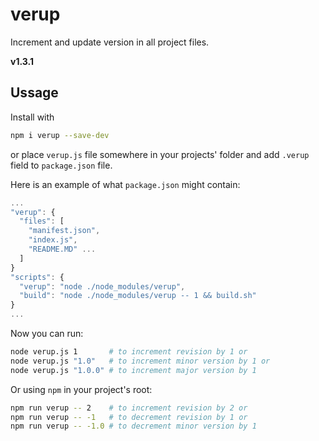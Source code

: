 # verup
Increment and update version in all project files.

**v1.3.1**

## Ussage

Install with
```bash
npm i verup --save-dev
```

or place `verup.js` file somewhere in your projects' folder
and add `.verup` field to `package.json` file.

Here is an example of what `package.json` might contain:
```js
...
"verup": {
  "files": [
    "manifest.json",
    "index.js",
    "README.MD" ...
  ]
}
"scripts": {
  "verup": "node ./node_modules/verup",
  "build": "node ./node_modules/verup -- 1 && build.sh"
}
...
```

Now you can run:

```bash
node verup.js 1       # to increment revision by 1 or
node verup.js "1.0"   # to increment minor version by 1 or
node verup.js "1.0.0" # to increment major version by 1
```

Or using `npm` in your project's root:

```bash
npm run verup -- 2    # to increment revision by 2 or
npm run verup -- -1   # to decrement revision by 1 or
npm run verup -- -1.0 # to decrement minor version by 1
```
